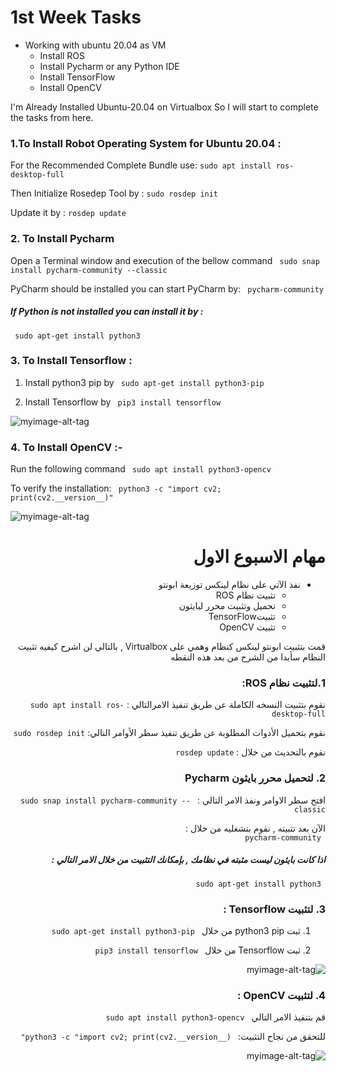 # 1st Week Tasks
* Working with ubuntu 20.04 as VM
  - Install ROS
  - Install Pycharm or any Python IDE
  - Install TensorFlow
  - Install OpenCV
  

I'm Already Installed Ubuntu-20.04 on Virtualbox
So I will start to complete the tasks from here.


### 1.To Install Robot Operating System for Ubuntu 20.04 :
For the Recommended Complete Bundle use:
``` sudo apt install ros-desktop-full ``` 


Then Initialize Rosedep Tool by :
``` sudo rosdep init ```


Update it by : 
 ``` rosdep update ```
 






### 2. To Install Pycharm 
Open a Terminal window and execution of the bellow command
```  sudo snap install pycharm-community --classic ``` 


PyCharm should be installed you can start PyCharm by:
```  pycharm-community ``` 




##### If Python is not installed you can install it by :
 ```  sudo apt-get install python3 ``` 



### 3. To Install Tensorflow :

  1. Install python3 pip by 
``` sudo apt-get install python3-pip``` 


  2. Install Tensorflow by 
```  pip3 install tensorflow ``` 



![myimage-alt-tag](https://github.com/Fatmahmh/Internship-with-Smart-methods/blob/master/Task1-for-1stWeek/TensorFlow-Installation.PNG
) 



### 4. To Install OpenCV :-

Run the following command ```  sudo apt install python3-opencv ``` 


To verify the installation:
```  python3 -c "import cv2; print(cv2.__version__)" ```  



![myimage-alt-tag](https://github.com/Fatmahmh/Internship-with-Smart-methods/blob/master/Task1-for-1stWeek/OpenCV-Installation.PNG)


<div dir="rtl"> 

# مهام الاسبوع الاول
* نفذ الآتي على نظام لينكس توزيعة ابونتو 
  - تثبيت نظام ROS 
  -  تحميل وتثبيت محرر لبايثون   
  - تثبيتTensorFlow
  - تثبيت OpenCV
  

قمت بتثبيت ابونتو لينكس كنظام وهمي على
Virtualbox , بالتالي لن اشرح كيفيه تثبيت النظام سأبدا من الشرح من بعد هذه النقطه
 


### 1.لتثبيت نظام ROS:
نقوم بتثبيت النسخه الكاملة عن طريق تنفيذ الامرالتالي :
``` sudo apt install ros-desktop-full ``` 


نقوم بتحميل الأدوات المطلوبة عن طريق تنفيذ سطر الأوامر التالي:
``` sudo rosdep init ```


نقوم بالتحديث من خلال : 
 ``` rosdep update ```
 






### 2. لتحميل محرر بايثون Pycharm
افتح سطر الاوامر ونفذ الامر التالي :
```  sudo snap install pycharm-community --classic ``` 


الآن بعد تثبيته  , نقوم بتشغليه من خلال :  
```  pycharm-community ``` 




##### اذا كانت بايثون ليست مثبته في نظامك , بإمكانك التثبيت من خلال الامر التالي  :
 ```  sudo apt-get install python3 ``` 



### 3. لتثبيت Tensorflow :

  1. ثبت python3 pip من خلال 
``` sudo apt-get install python3-pip``` 


  2. ثبت Tensorflow من خلال 
```  pip3 install tensorflow ``` 



![myimage-alt-tag](https://github.com/Fatmahmh/Internship-with-Smart-methods/blob/master/Task1-for-1stWeek/TensorFlow-Installation.PNG
) 



### 4. لتثبيت OpenCV :

قم بتنفيذ الامر التالي ```  sudo apt install python3-opencv ``` 


للتحقق من نجاح التثبيت:
```  python3 -c "import cv2; print(cv2.__version__)" ```  



![myimage-alt-tag](https://github.com/Fatmahmh/Internship-with-Smart-methods/blob/master/Task1-for-1stWeek/OpenCV-Installation.PNG)

</div>

